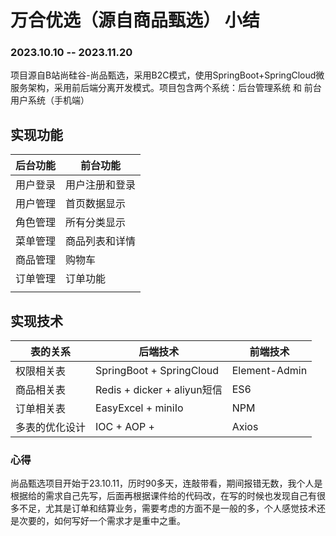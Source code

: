
# 万合优选（源自商品甄选） 小结 
### 2023.10.10 -- 2023.11.20
项目源自B站尚硅谷-尚品甄选，采用B2C模式，使用SpringBoot+SpringCloud微服务架构，采用前后端分离开发模式。项目包含两个系统：后台管理系统 和 前台用户系统（手机端）

## 实现功能

| 后台功能 | 前台功能 |
|--|--|
| 用户登录 | 用户注册和登录 |
| 用户管理 | 首页数据显示 |
| 角色管理 | 所有分类显示 |
| 菜单管理 | 商品列表和详情 |
| 商品管理 | 购物车 |
| 订单管理 | 订单功能 |
  |  |


## 实现技术

| 表的关系 | 后端技术 |  前端技术 |
|--|--| --|
| 权限相关表 | SpringBoot + SpringCloud |  Element-Admin |
| 商品相关表 | Redis + dicker + aliyun短信 |  ES6 |
| 订单相关表 | EasyExcel + miniIo |  NPM |
| 多表的优化设计 | IOC + AOP +  |  Axios |


### 心得
尚品甄选项目开始于23.10.11，历时90多天，连敲带看，期间报错无数，我个人是根据给的需求自己先写，后面再根据课件给的代码改，在写的时候也发现自己有很多不足，尤其是订单和结算业务，需要考虑的方面不是一般的多，个人感觉技术还是次要的，如何写好一个需求才是重中之重。
